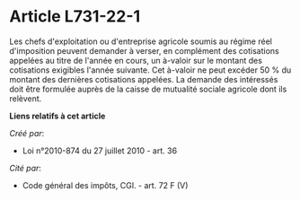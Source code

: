 # Article L731-22-1

Les chefs d'exploitation ou d'entreprise agricole soumis au régime réel d'imposition peuvent demander à verser, en complément
des cotisations appelées au titre de l'année en cours, un à-valoir sur le montant des cotisations exigibles l'année suivante.
Cet à-valoir ne peut excéder 50 % du montant des dernières cotisations appelées. La demande des intéressés doit être formulée
auprès de la caisse de mutualité sociale agricole dont ils relèvent.

**Liens relatifs à cet article**

_Créé par_:

  - Loi n°2010-874 du 27 juillet 2010 - art. 36

_Cité par_:

  - Code général des impôts, CGI. - art. 72 F (V)
